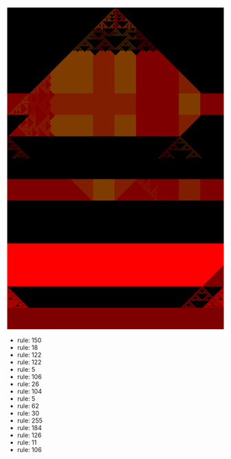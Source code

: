![photo](./output.png) 
 * rule: 150
* rule: 18
* rule: 122
* rule: 122
* rule: 5
* rule: 106
* rule: 26
* rule: 104
* rule: 5
* rule: 62
* rule: 30
* rule: 255
* rule: 184
* rule: 126
* rule: 11
* rule: 106

